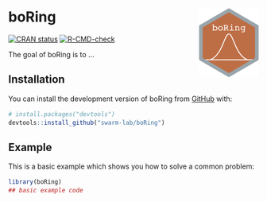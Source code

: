 
 # boRing <a href="https://swarm-lab.github.io/boRing/"><img src="man/figures/logo.png" align="right" height="138" alt="boRing website" /></a>

<!-- badges: start -->
[![CRAN status](https://www.r-pkg.org/badges/version/boRing)](https://CRAN.R-project.org/package=boRing)
[![R-CMD-check](https://github.com/swarm-lab/boRing/actions/workflows/R-CMD-check.yaml/badge.svg)](https://github.com/swarm-lab/boRing/actions/workflows/R-CMD-check.yaml)
<!-- badges: end -->

The goal of boRing is to ...

## Installation

You can install the development version of boRing from [GitHub](https://github.com/) with:

``` r
# install.packages("devtools")
devtools::install_github("swarm-lab/boRing")
```

## Example

This is a basic example which shows you how to solve a common problem:

``` r
library(boRing)
## basic example code
```

